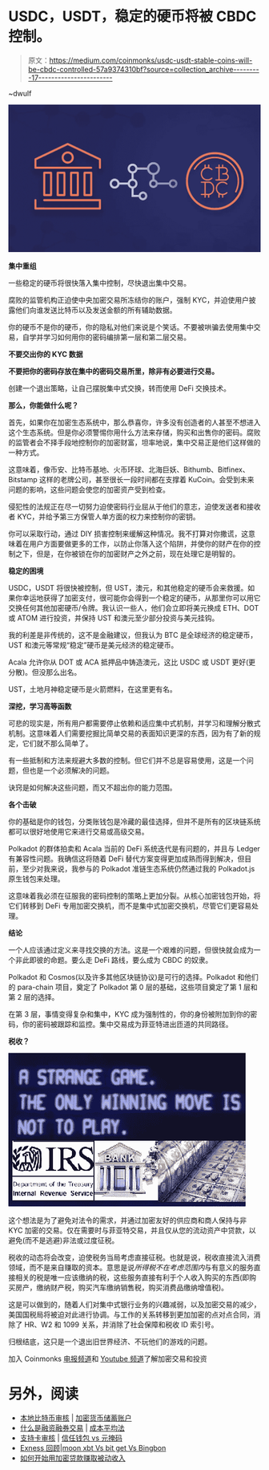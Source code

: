 # USDC，USDT，稳定的硬币将被 CBDC 控制。

> 原文：<https://medium.com/coinmonks/usdc-usdt-stable-coins-will-be-cbdc-controlled-57a9374310bf?source=collection_archive---------17----------------------->

~dwulf

![](img/4720b173bde77ca246429ac1425306ee.png)

**集中重组**

一些稳定的硬币将很快落入集中控制，尽快退出集中交易。

腐败的监管机构正迫使中央加密交易所冻结你的账户，强制 KYC，并迫使用户披露他们向谁发送比特币以及发送金额的所有辅助数据。

你的硬币不是你的硬币，你的隐私对他们来说是个笑话。不要被哄骗去使用集中交易，自学并学习如何用你的密码编排第一层和第二层交易。

**不要交出你的 KYC 数据**

**不要把你的密码存放在集中的密码交易所里，除非有必要进行交易。**

创建一个退出策略，让自己摆脱集中式交换，转而使用 DeFi 交换技术。

**那么，你能做什么呢？**

首先，如果你在加密生态系统中，那么恭喜你，许多没有创造者的人甚至不想进入这个生态系统。但是你必须警惕你用什么方法来存储，购买和出售你的密码。腐败的监管者会不择手段地控制你的加密财富，坦率地说，集中交易正是他们这样做的一种方式。

这意味着，像币安、比特币基地、火币环球、北海巨妖、Bithumb、Bitfinex、Bitstamp 这样的老牌公司，甚至很长一段时间都在支撑着 KuCoin。会受到未来问题的影响，这些问题会使您的加密资产受到检查。

侵犯性的法规正在尽一切努力迫使密码行业屈从于他们的意志，迫使发送者和接收者 KYC，并给予第三方保管人单方面的权力来控制你的密钥。

你可以采取行动，通过 DIY 损害控制来缓解这种情况。我不打算对你撒谎，这意味着在用户方面要做更多的工作，以防止你落入这个陷阱，并使你的财产在你的控制之下，但是，在你被锁在你的加密财产之外之前，现在处理它是明智的。

**稳定的困境**

USDC，USDT 将很快被控制，但 UST，澳元，和其他稳定的硬币会来救援。如果你幸运地获得了加密支付，很可能你会得到一个稳定的硬币，从那里你可以用它交换任何其他加密硬币/令牌。我认识一些人，他们会立即将美元换成 ETH、DOT 或 ATOM 进行投资，并保持 UST 和澳元至少部分投资与美元挂钩。

我的利差是非传统的，这不是金融建议，但我认为 BTC 是全球经济的稳定硬币，UST 和澳元等常规“稳定”硬币是美元经济的稳定硬币。

Acala 允许你从 DOT 或 ACA 抵押品中铸造澳元，这比 USDC 或 USDT 更好(更分散)。但没那么出名。

UST，土地月神稳定硬币是火箭燃料，在这里更有名。

**深挖，学习高等函数**

可悲的现实是，所有用户都需要停止依赖和适应集中式机制，并学习和理解分散式机制。这意味着人们需要挖掘比简单交易的表面知识更深的东西，因为有了新的规定，它们就不那么简单了。

有一些抵制和方法来规避大多数的控制。但它们并不总是容易使用，这是一个问题，但也是一个必须解决的问题。

诀窍是如何解决这些问题，而又不超出你的能力范围。

**各个击破**

你的基础是你的钱包，分类账钱包是冷藏的最佳选择，但并不是所有的区块链系统都可以很好地使用它来进行交易或高级交易。

Polkadot 的群体拍卖和 Acala 当前的 DeFi 系统迭代是有问题的，并且与 Ledger 有兼容性问题。我确信这将随着 DeFi 替代方案变得更加成熟而得到解决，但目前，至少对我来说，我参与的 Polkadot 准链生态系统仍然通过我的 Polkadot.js 原生钱包来处理。

这意味着我必须在征服我的密码控制的策略上更加分裂。从核心加密钱包开始，将它们转移到 DeFi 专用加密交换机，而不是集中式加密交换机，尽管它们更容易处理。

**结论**

一个人应该通过定义来寻找交换的方法。这是一个艰难的问题，但很快就会成为一个非此即彼的命题。要么走 DeFi 路线，要么成为 CBDC 的奴隶。

Polkadot 和 Cosmos(以及许多其他区块链协议)是可行的选择。Polkadot 和他们的 para-chain 项目，奠定了 Polkadot 第 0 层的基础，这些项目奠定了第 1 层和第 2 层的选择。

在第 3 层，事情变得复杂和集中，KYC 成为强制性的，你的身份被附加到你的密码，你的密码被跟踪和监控。集中交易成为菲亚特进出匝道的共同路径。

**税收？**

![](img/f121f678ccae2f82e38c88705a711979.png)

这个想法是为了避免对法令的需求，并通过加密友好的供应商和商人保持与非 KYC 加密的交易。仅在需要时与菲亚特交易，并且仅从您的流动资产中贷款，以避免(而不是逃避)非法或过度征税。

税收的动态将会改变，迫使税务当局考虑直接征税。也就是说，税收直接流入消费领域，而不是来自赚取的资本。意思是说*所得税不在考虑范围内*与有意义的服务直接相关的税是唯一应该缴纳的税，这些服务直接有利于个人收入购买的东西(即购买房产，缴纳财产税，购买汽车缴纳销售税，购买消费品缴纳增值税)。

这是可以做到的，随着人们对集中式银行业务的兴趣减弱，以及加密交易的减少，美国国税局将被迫对此进行协调。与工作的关系转移到更加加密的点对点合同，消除了 HR、W2 和 1099 关系，并消除了社会保障和税收 ID 索引号。

归根结底，这只是一个退出旧世界经济、不玩他们的游戏的问题。

加入 Coinmonks [电报频道](https://t.me/coincodecap)和 [Youtube 频道](https://www.youtube.com/c/coinmonks/videos)了解加密交易和投资

# 另外，阅读

*   [本地比特币审核](/coinmonks/localbitcoins-review-6cc001c6ed56) | [加密货币储蓄账户](https://coincodecap.com/cryptocurrency-savings-accounts)
*   [什么是融资融券交易](https://coincodecap.com/margin-trading) | [成本平均法](https://coincodecap.com/dca)
*   [支持卡审核](https://coincodecap.com/uphold-card-review) | [信任钱包 vs 元掩码](https://coincodecap.com/trust-wallet-vs-metamask)
*   [Exness 回顾](https://coincodecap.com/exness-review)|[moon xbt Vs bit get Vs Bingbon](https://coincodecap.com/bingbon-vs-bitget-vs-moonxbt)
*   [如何开始用加密贷款赚取被动收入](https://coincodecap.com/passive-income-crypto-lending)